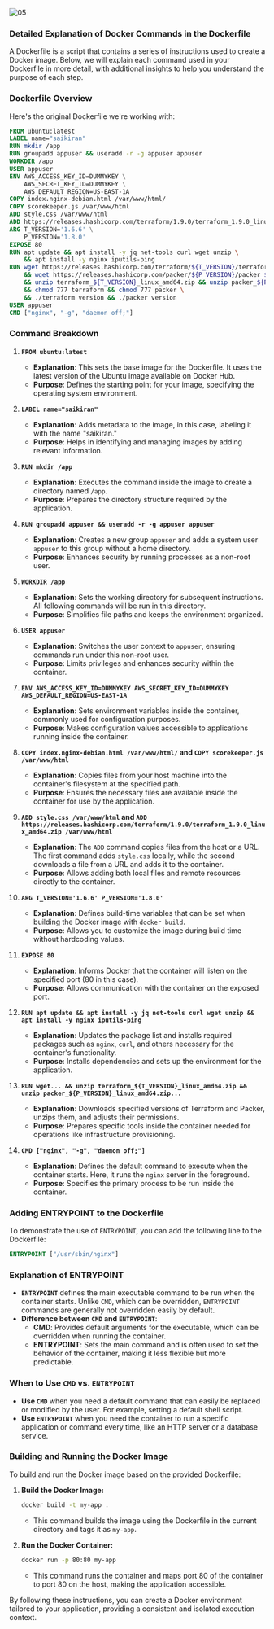 ![05](https://github.com/saikiranpi/Mastering-Docker/assets/109568252/dbcf4ade-75da-4556-8d01-78a00427f691)



### Detailed Explanation of Docker Commands in the Dockerfile

A Dockerfile is a script that contains a series of instructions used to create a Docker image. Below, we will explain each command used in your Dockerfile in more detail, with additional insights to help you understand the purpose of each step.

### Dockerfile Overview

Here's the original Dockerfile we're working with:

```dockerfile
FROM ubuntu:latest
LABEL name="saikiran"
RUN mkdir /app
RUN groupadd appuser && useradd -r -g appuser appuser 
WORKDIR /app 
USER appuser
ENV AWS_ACCESS_KEY_ID=DUMMYKEY \
    AWS_SECRET_KEY_ID=DUMMYKEY \
    AWS_DEFAULT_REGION=US-EAST-1A
COPY index.nginx-debian.html /var/www/html/
COPY scorekeeper.js /var/www/html
ADD style.css /var/www/html
ADD https://releases.hashicorp.com/terraform/1.9.0/terraform_1.9.0_linux_amd64.zip /var/www/html
ARG T_VERSION='1.6.6' \
    P_VERSION='1.8.0'
EXPOSE 80
RUN apt update && apt install -y jq net-tools curl wget unzip \
    && apt install -y nginx iputils-ping 
RUN wget https://releases.hashicorp.com/terraform/${T_VERSION}/terraform_${T_VERSION}_linux_amd64.zip \
    && wget https://releases.hashicorp.com/packer/${P_VERSION}/packer_${P_VERSION}_linux_amd64.zip \
    && unzip terraform_${T_VERSION}_linux_amd64.zip && unzip packer_${P_VERSION}_linux_amd64.zip \
    && chmod 777 terraform && chmod 777 packer \
    && ./terraform version && ./packer version 
USER appuser
CMD ["nginx", "-g", "daemon off;"]
```

### Command Breakdown

1. **`FROM ubuntu:latest`**
   - **Explanation**: This sets the base image for the Dockerfile. It uses the latest version of the Ubuntu image available on Docker Hub.
   - **Purpose**: Defines the starting point for your image, specifying the operating system environment.

2. **`LABEL name="saikiran"`**
   - **Explanation**: Adds metadata to the image, in this case, labeling it with the name "saikiran."
   - **Purpose**: Helps in identifying and managing images by adding relevant information.

3. **`RUN mkdir /app`**
   - **Explanation**: Executes the command inside the image to create a directory named `/app`.
   - **Purpose**: Prepares the directory structure required by the application.

4. **`RUN groupadd appuser && useradd -r -g appuser appuser`**
   - **Explanation**: Creates a new group `appuser` and adds a system user `appuser` to this group without a home directory.
   - **Purpose**: Enhances security by running processes as a non-root user.

5. **`WORKDIR /app`**
   - **Explanation**: Sets the working directory for subsequent instructions. All following commands will be run in this directory.
   - **Purpose**: Simplifies file paths and keeps the environment organized.

6. **`USER appuser`**
   - **Explanation**: Switches the user context to `appuser`, ensuring commands run under this non-root user.
   - **Purpose**: Limits privileges and enhances security within the container.

7. **`ENV AWS_ACCESS_KEY_ID=DUMMYKEY AWS_SECRET_KEY_ID=DUMMYKEY AWS_DEFAULT_REGION=US-EAST-1A`**
   - **Explanation**: Sets environment variables inside the container, commonly used for configuration purposes.
   - **Purpose**: Makes configuration values accessible to applications running inside the container.

8. **`COPY index.nginx-debian.html /var/www/html/` and `COPY scorekeeper.js /var/www/html`**
   - **Explanation**: Copies files from your host machine into the container's filesystem at the specified path.
   - **Purpose**: Ensures the necessary files are available inside the container for use by the application.

9. **`ADD style.css /var/www/html` and `ADD https://releases.hashicorp.com/terraform/1.9.0/terraform_1.9.0_linux_amd64.zip /var/www/html`**
   - **Explanation**: The `ADD` command copies files from the host or a URL. The first command adds `style.css` locally, while the second downloads a file from a URL and adds it to the container.
   - **Purpose**: Allows adding both local files and remote resources directly to the container.

10. **`ARG T_VERSION='1.6.6' P_VERSION='1.8.0'`**
    - **Explanation**: Defines build-time variables that can be set when building the Docker image with `docker build`.
    - **Purpose**: Allows you to customize the image during build time without hardcoding values.

11. **`EXPOSE 80`**
    - **Explanation**: Informs Docker that the container will listen on the specified port (80 in this case).
    - **Purpose**: Allows communication with the container on the exposed port.

12. **`RUN apt update && apt install -y jq net-tools curl wget unzip && apt install -y nginx iputils-ping`**
    - **Explanation**: Updates the package list and installs required packages such as `nginx`, `curl`, and others necessary for the container's functionality.
    - **Purpose**: Installs dependencies and sets up the environment for the application.

13. **`RUN wget... && unzip terraform_${T_VERSION}_linux_amd64.zip && unzip packer_${P_VERSION}_linux_amd64.zip...`**
    - **Explanation**: Downloads specified versions of Terraform and Packer, unzips them, and adjusts their permissions.
    - **Purpose**: Prepares specific tools inside the container needed for operations like infrastructure provisioning.

14. **`CMD ["nginx", "-g", "daemon off;"]`**
    - **Explanation**: Defines the default command to execute when the container starts. Here, it runs the `nginx` server in the foreground.
    - **Purpose**: Specifies the primary process to be run inside the container.

### Adding ENTRYPOINT to the Dockerfile

To demonstrate the use of `ENTRYPOINT`, you can add the following line to the Dockerfile:

```dockerfile
ENTRYPOINT ["/usr/sbin/nginx"]
```

### Explanation of ENTRYPOINT

- **`ENTRYPOINT`** defines the main executable command to be run when the container starts. Unlike `CMD`, which can be overridden, `ENTRYPOINT` commands are generally not overridden easily by default.
- **Difference between `CMD` and `ENTRYPOINT`**:
  - **CMD**: Provides default arguments for the executable, which can be overridden when running the container.
  - **ENTRYPOINT**: Sets the main command and is often used to set the behavior of the container, making it less flexible but more predictable.

### When to Use `CMD` vs. `ENTRYPOINT`

- **Use `CMD`** when you need a default command that can easily be replaced or modified by the user. For example, setting a default shell script.
- **Use `ENTRYPOINT`** when you need the container to run a specific application or command every time, like an HTTP server or a database service.

### Building and Running the Docker Image

To build and run the Docker image based on the provided Dockerfile:

1. **Build the Docker Image:**
   ```bash
   docker build -t my-app .
   ```
   - This command builds the image using the Dockerfile in the current directory and tags it as `my-app`.

2. **Run the Docker Container:**
   ```bash
   docker run -p 80:80 my-app
   ```
   - This command runs the container and maps port 80 of the container to port 80 on the host, making the application accessible.

By following these instructions, you can create a Docker environment tailored to your application, providing a consistent and isolated execution context.

